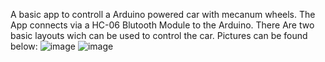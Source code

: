A basic app to controll a Arduino powered car with mecanum wheels.
The App connects via a HC-06 Blutooth Module to the Arduino.
There Are two basic layouts wich can be used to control the car.
Pictures can be found below:
![image](https://github.com/Dominik308/ArduinoCarControl/assets/46979046/7c33a918-2811-4d58-9957-b66128b41ea8)
![image](https://github.com/Dominik308/ArduinoCarControl/assets/46979046/e0d6c4c0-4510-45de-9266-1d91c0c286af)


